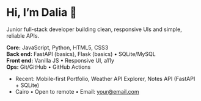 <h1>Hi, I’m Dalia 👋</h1>
Junior full-stack developer building clean, responsive UIs and simple, reliable APIs.

**Core:** JavaScript, Python, HTML5, CSS3  
**Back end:** FastAPI (basics), Flask (basics) • SQLite/MySQL  
**Front end:** Vanilla JS • Responsive UI, a11y  
**Ops:** Git/GitHub • GitHub Actions

- Recent: Mobile-first Portfolio, Weather API Explorer, Notes API (FastAPI + SQLite)
- Cairo • Open to remote • Email: your@email.com
